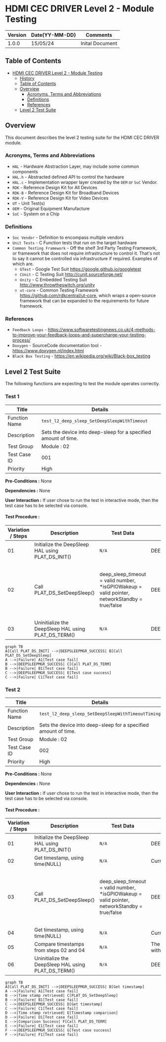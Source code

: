 # HDMI CEC DRIVER Level 2 - Module Testing

| Version | Date(YY-MM-DD) | Comments |
| -------| ----- |  ----- |
| 1.0.0 | 15/05/24 | Inital Document |

## Table of Contents

- [HDMI CEC DRIVER Level 2 - Module Testing](#hdmi-cec-driver-level-2---module-testing)
  - [History](#history)
  - [Table of Contents](#table-of-contents)
  - [Overview](#overview)
    - [Acronyms, Terms and Abbreviations](#acronyms-terms-and-abbreviations)
    - [Definitions](#definitions)
    - [References](#references)
  - [Level 2 Test Suite](#level-2-test-suite)

## Overview

This document describes the level 2 testing suite for the HDMI CEC DRIVER module.

### Acronyms, Terms and Abbreviations

- `HAL` \- Hardware Abstraction Layer, may include some common components
- `HAL.h`  \- Abstracted defined API to control the hardware
- `HAL.c`  \- Implementation wrapper layer created by the `OEM` or `SoC` Vendor.
- `RDK`  \- Reference Design Kit for All Devices
- `RDK-B`  \- Reference Design Kit for Broadband Devices
- `RDK-V`  \- Reference Design Kit for Video Devices
- `UT`  \- Unit Test(s)
- `OEM`  \- Original Equipment Manufacture
- `SoC`  \- System on a Chip

### Definitions

- `Soc Vendor` \- Definition to encompass multiple vendors
- `Unit Tests` \- C Function tests that run on the target hardware
- `Common Testing Framework` \- Off the shelf 3rd Party Testing Framework, or framework that does not require infrastructure to control it. That's not to say it cannot be controlled via infrastructure if required. Examples of which are.
  - `GTest` \- Google Test Suit <https://google.github.io/googletest>
  - `CUnit` \- C Testing Suit <http://cunit.sourceforge.net/>
  - `Unity` \- C Embedded Testing Suit <http://www.throwtheswitch.org/unity>
  - `ut-core` \- Common Testing Framework <https://github.com/rdkcentral/ut-core>, which wraps a open-source framework that can be expanded to the requirements for future framework.

### References

- `Feedback Loops` \- <https://www.softwaretestingnews.co.uk/4-methods-to-improve-your-feedback-loops-and-supercharge-your-testing-process/>
- `Doxygen` \- SourceCode documentation tool - <https://www.doxygen.nl/index.html>
- `Black Box Testing` \- <https://en.wikipedia.org/wiki/Black-box_testing>

## Level 2 Test Suite

The following functions are expecting to test the module operates correctly.

### Test 1

|Title|Details|
|--|--|
|Function Name|`test_l2_deep_sleep_SetDeepSleepWithTimeout`|
|Description|Sets the device into deep-sleep for a specified amount of time.|
|Test Group|Module : 02|
|Test Case ID|001|
|Priority|High|

**Pre-Conditions :**
None

**Dependencies :**
None

**User Interaction :**
If user chose to run the test in interactive mode, then the test case has to be selected via console.

#### Test Procedure :

| Variation / Steps | Description | Test Data | Expected Result | Notes|
| -- | --------- | ---------- | -------------- | ----- |
| 01 | Initialize the DeepSleep HAL using PLAT_DS_INIT() | `N/A` | DEEPSLEEPMGR_SUCCESS | Should be successful |
| 02 | Call PLAT_DS_SetDeepSleep() | deep_sleep_timeout = valid number, *isGPIOWakeup = valid pointer, networkStandby = true/false | DEEPSLEEPMGR_SUCCESS | Should be successful, and device should wake up after the specified time has passed |
| 03 | Uninitialize the DeepSleep HAL using PLAT_DS_TERM() | `N/A` | DEEPSLEEPMGR_SUCCESS | Should be successful |


```mermaid
graph TB
A[Call PLAT_DS_INIT] -->|DEEPSLEEPMGR_SUCCESS| B[Call PLAT_DS_SetDeepSleep]
A -->|Failure| A1[Test case fail]
B -->|DEEPSLEEPMGR_SUCCESS| C[Call PLAT_DS_TERM]
B -->|Failure| B1[Test case fail]
C -->|DEEPSLEEPMGR_SUCCESS| E[Test case success]
C -->|Failure| C1[Test case fail]
```

### Test 2

|Title|Details|
|--|--|
|Function Name|`test_l2_deep_sleep_SetDeepSleepWithTimeoutTiming`|
|Description|Sets the device into deep-sleep for a specified amount of time.|
|Test Group|Module : 02|
|Test Case ID|002|
|Priority|High|

**Pre-Conditions :**
None

**Dependencies :**
None

**User Interaction :**
If user chose to run the test in interactive mode, then the test case has to be selected via console.

#### Test Procedure :

| Variation / Steps | Description | Test Data | Expected Result | Notes|
| -- | --------- | ---------- | -------------- | ----- |
| 01 | Initialize the DeepSleep HAL using PLAT_DS_INIT() | `N/A` | DEEPSLEEPMGR_SUCCESS | Should be successful |
| 02 | Get timestamp, using time(NULL) | `N/A` | Current time | Should be successful |
| 03 | Call PLAT_DS_SetDeepSleep() | deep_sleep_timeout = valid number, *isGPIOWakeup = valid pointer, networkStandby = true/false | DEEPSLEEPMGR_SUCCESS | Should be successful, and device should wake up after the specified time has passed |
| 04 | Get timestamp, using time(NULL) | `N/A` | Current time | Should be successful |
| 05 | Compare timestamps from steps 02 and 04 | `N/A` | The difference should be within expected bounds | Should be successful |
| 06 | Uninitialize the DeepSleep HAL using PLAT_DS_TERM() | `N/A` | DEEPSLEEPMGR_SUCCESS | Should be successful |


```mermaid
graph TB
A[Call PLAT_DS_INIT] -->|DEEPSLEEPMGR_SUCCESS| B[Get timestamp]
A -->|Failure| A1[Test case fail]
B -->|Time stamp retrieved| C[PLAT_DS_SetDeepSleep]
B -->|Failure| B1[Test case fail]
C -->|DEEPSLEEPMGR_SUCCESS| D[Get timestamp]
C -->|Failure| C1[Test case fail]
D -->|Time stamp retrieved| E[Timestamp comparison]
D -->|Failure| D1[Test case fail]
E -->|Comparison Success| F[Call PLAT_DS_TERM]
E -->|Failure| E1[Test case fail]
F -->|DEEPSLEEPMGR_SUCCESS| G[Test case success]
F -->|Failure| F1[Test case fail]
```
